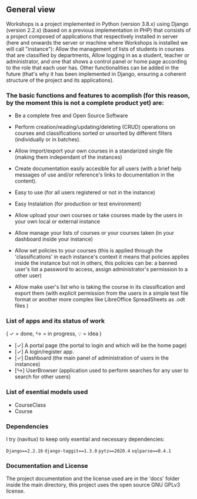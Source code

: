 ## General view

Workshops is a project implemented in Python (version 3.8.x) using Django (version 2.2.x) (based on a previous implementation in PHP) that consists of a project composed of applications that respectively installed in server (here and onwards the server or machine where Workshops is installed we will call "instance"): Allow the management of lists of students in courses that are classified by departments, Allow logging in as a student, teacher or administrator, and one that shows a control panel or home page according to the role that each user has. Other functionalities can be added in the future (that's why it has been implemented in Django, ensuring a coherent structure of the project and its applications).

### The basic functions and features to acomplish (for this reason, by the moment this is not a complete product yet) are:

- Be a complete free and Open Source Software

- Perform creation/reading/updating/deleting (CRUD) operations on courses and classifications sorted or unsorted by different filters (individually or in batches).

- Allow import/export your own courses in a standarized single file (making them independant of the instances)

- Create documentation easily accesible for all users (with a brief help messages of use and/or reference's links to documentation in the content).

- Easy to use (for all users registered or not in the instance)

- Easy Instalation (for production or test environment)

- Allow upload your own courses or take courses made by the users in your own local or external instance

- Allow manage your lists of courses or your courses taken (in your dashboard inside your instance)

- Allow set policies to your courses (this is applied through the 'classifications' in each instance's context it means that policies applies inside the instance but not in others, this policies can be: a banned user's list a password to access, assign administrator's permission to a other user)

- Allow make user's list who is taking the course in its classification and export them (with explicit permission from the users in a simple text file format or another more complex like LibreOffice SpreadSheets as .odt files )


### List of apps and its status of work
( ✓ = done, ↪ = in progress, 💡 = idea )
- [✓] A portal page (the portal to login and which will be the home page)
- [✓] A login/register app.
- [✓] Dashboard (the main panel of administration of users in the instances)    
- [↪] UserBrowser (application used to perform searches for any
user to search for other users)                                       

### List of esential models used

- CourseClass  
- Course

### Dependencies
I try (navitux) to keep only esential and necessary dependencies:

`
Django==2.2.16
`
`
django-taggit==1.3.0
`
`
pytz==2020.4
`
`
sqlparse==0.4.1
`

### Documentation and License

The project documentation and the license used are in the 'docs' folder inside the main directory, this project uses the open source GNU GPLv3 license.
